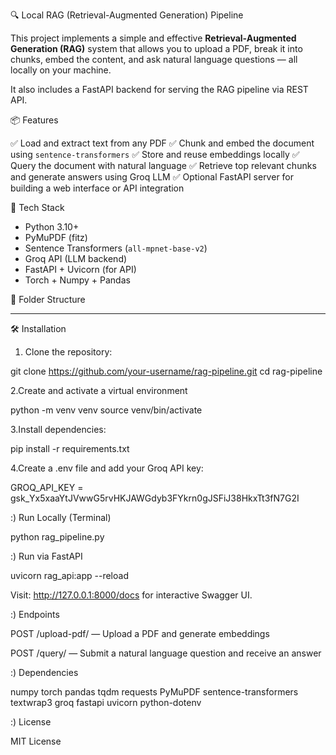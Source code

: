 🔍 Local RAG (Retrieval-Augmented Generation) Pipeline

This project implements a simple and effective **Retrieval-Augmented Generation (RAG)** system that allows you to upload a PDF, break it into chunks, embed the content, and ask natural language questions — all locally on your machine.

It also includes a FastAPI backend for serving the RAG pipeline via REST API.



📦 Features

 ✅ Load and extract text from any PDF
 ✅ Chunk and embed the document using `sentence-transformers`
 ✅ Store and reuse embeddings locally
 ✅ Query the document with natural language
 ✅ Retrieve top relevant chunks and generate answers using Groq LLM
 ✅ Optional FastAPI server for building a web interface or API integration


🧠 Tech Stack

- Python 3.10+
- PyMuPDF (fitz)
- Sentence Transformers (`all-mpnet-base-v2`)
- Groq API (LLM backend)
- FastAPI + Uvicorn (for API)
- Torch + Numpy + Pandas

📂 Folder Structure





---

🛠️ Installation

1. Clone the repository:

git clone https://github.com/your-username/rag-pipeline.git
cd rag-pipeline

2.Create and activate a virtual environment  

python -m venv venv
source venv/bin/activate 

3.Install dependencies:

pip install -r requirements.txt

4.Create a .env file and add your Groq API key:

GROQ_API_KEY = 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

 
:) Run Locally (Terminal)

   python rag_pipeline.py 
   
 :) Run via FastAPI

   uvicorn rag_api:app --reload

   Visit: http://127.0.0.1:8000/docs for interactive Swagger UI.

:) Endpoints

POST /upload-pdf/ — Upload a PDF and generate embeddings

POST /query/ — Submit a natural language question and receive an answer

:) Dependencies 

numpy
torch
pandas
tqdm
requests
PyMuPDF
sentence-transformers
textwrap3
groq
fastapi
uvicorn
python-dotenv

:) License
 
 MIT License


